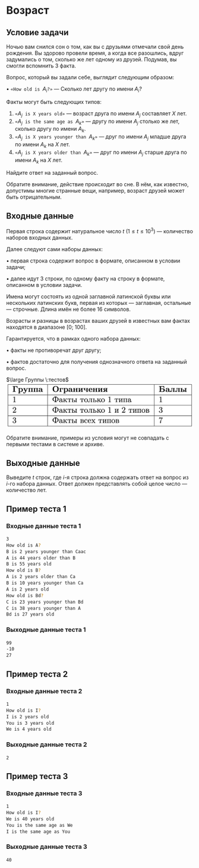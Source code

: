 # Возраст

## Условие задачи

Ночью вам снился сон о том, как вы с друзьями отмечали свой день рождения. Вы здорово провели время, а когда все разошлись, вдруг задумались о том, сколько же лет одному из друзей. Подумав, вы смогли вспомнить 3 факта.

Вопрос, который вы задали себе, выглядит следующим образом:

• $\texttt{«How old is } A_i \texttt{?»}$ — Cколько лет другу по имени $A_i$?

Факты могут быть следующих типов:

1. $\texttt{«} A_j \texttt{ is X years old»}$ — возраст друга по имени $A_j$ составляет $X$ лет.
2. $\texttt{«} A_j \texttt{ is the same age as } A_k \texttt{»}$ — другу по имени $A_j$ столько же лет, сколько другу по имени $A_k$.
3. $\texttt{«} A_j \texttt{ is X years younger than } A_k \texttt{»}$ — друг по имени $A_j$ младше друга по имени $A_k$ на $X$ лет.
4. $\texttt{«} A_j \texttt{ is X years older than } A_k\texttt{»}$ — друг по имени $A_j$ старше друга по имени $A_k$ на $X$ лет.

Найдите ответ на заданный вопрос.

Обратите внимание, действие происходит во сне. В нём, как известно, допустимы многие странные вещи, например, возраст друзей может быть отрицательным.

## Входные данные

Первая строка содержит натуральное число $t$ $(1 \leq t \leq 10^3)$ — количество наборов входных данных.

Далее следуют сами наборы данных:

• первая строка содержит вопрос в формате, описанном в условии задачи;

• далее идут 3 строки, по одному факту на строку в формате, описанном в условии задачи.

Имена могут состоять из одной заглавной латинской буквы или нескольких латинских букв, первая из которых — заглавная, остальные — строчные. Длина имён не более 16 символов.

Возрасты и разницы в возрастах ваших друзей в известных вам фактах находятся в диапазоне [0; 100].

Гарантируется, что в рамках одного набора данных:

• факты не противоречат друг другу;

• фактов достаточно для получения однозначного ответа на заданный вопрос.

$\large Группы \:тестов$
![image](./image.png)

Обратите внимание, примеры из условия могут не совпадать с первыми тестами в системе и архиве.

## Выходные данные

Выведите $t$ строк, где $i$-я строка должна содержать ответ на вопрос из $i$-го набора данных. Ответ должен представлять собой целое число — количество лет.

## Пример теста 1

### Входные данные теста 1

```bash
3
How old is A?
B is 2 years younger than Caac
A is 44 years older than B
B is 55 years old
How old is B?
A is 2 years older than Ca
B is 10 years younger than Ca
A is 2 years old
How old is Bd?
C is 23 years younger than Bd
C is 38 years younger than A
Bd is 27 years old
```

### Выходные данные теста 1

```bash
99
-10
27
```

## Пример теста 2

### Входные данные теста 2

```bash
1
How old is I?
I is 2 years old
You is 3 years old
We is 4 years old
```

### Выходные данные теста 2

```bash
2
```

## Пример теста 3

### Входные данные теста 3

```bash
1
How old is I?
We is 40 years old
You is the same age as We
I is the same age as You
```

### Выходные данные теста 3

```bash
40
```
